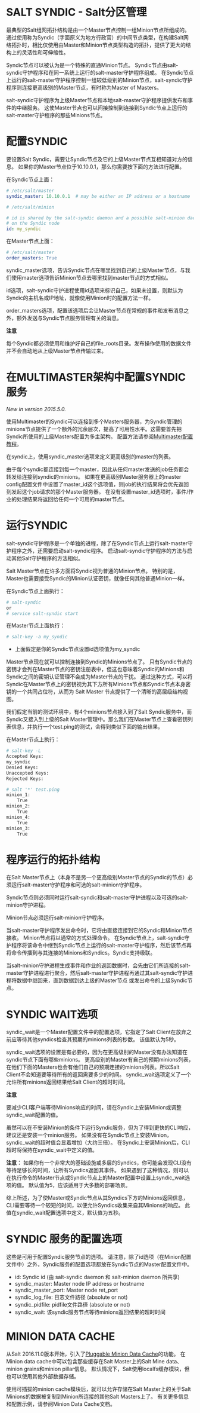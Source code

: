 # SALT SYNDIC - Salt分区管理

最典型的Salt组网拓扑结构是由一个Master节点控制一组Minion节点所组成的。 通过使用称为Syndic（字面原义为地方行政官）的中间节点类型，在构建Salt网络拓扑时，相比仅使用由Master和Minion节点类型构造的拓扑，提供了更大的结构上的灵活性和可伸缩性。

Syndic节点可以被认为是一个特殊的直通Minion节点。 Syndic节点由salt-syndic守护程序和在同一系统上运行的salt-master守护程序组成。 在Syndic节点上运行的salt-master守护程序控制一组较低级别的Minion节点，salt-syndic守护程序则连接更高级别的Master节点，有时称为Master of Masters。

salt-syndic守护程序为上级Master节点和本地salt-master守护程序提供发布和事件的中继服务。 这使Master节点也可以间接控制到连接到Syndic节点上运行的salt-master守护程序的那些Minions节点。

# 配置SYNDIC
要设置Salt Syndic，需要让Syndic节点及它的上级Master节点互相知道对方的信息。 如果你的Master节点位于10.10.0.1，那么你需要按下面的方法进行配置。

在Syndic节点上面：
```yaml
# /etc/salt/master
syndic_master: 10.10.0.1  # may be either an IP address or a hostname
```
```yaml
# /etc/salt/minion

# id is shared by the salt-syndic daemon and a possible salt-minion daemon
# on the Syndic node
id: my_syndic
```
在Master节点上面：
```yaml
# /etc/salt/master
order_masters: True
```

syndic_master选项，告诉Syndic节点在哪里找到自己的上级Master节点，与我们使用master选项告诉Minion节点去哪里找到master节点的方式相似。

id选项，salt-syndic守护进程使用id选项来标识自己，如果未设置，则默认为Syndic的主机名或IP地址，就像使用Minion时的配置方法一样。

order_masters选项，配置该选项后会让Master节点在常规的事件和发布消息之外，额外发送与Syndic节点服务管理有关的消息。

**注意**

每个Syndic都必须使用和维护好自己的file_roots目录。发布操作使用的数据文件并不会自动地从上级Master节点传输过来。

# 在MULTIMASTER架构中配置SYNDIC服务
*New in version 2015.5.0.*

使用Multimaster的Syndic可以连接到多个Masters服务器，为Syndic管理的minions节点提供了一个额外的冗余层次，提高了可用性水平。这需要首先把Syndic所使用的上级Masters配置为多主架构。 配置方法请参阅[Multimaster配置教程](https://github.com/watermelonbig/SaltStack-Chinese-ManualBook/blob/master/chapter20/20-2.MULTI-MASTER-TUTORIAL-Multimaster架构的配置教程.md)。

在syndic上，使用syndic_master选项来定义更高级别的master的列表。

由于每个syndic都连接到每一个master，因此从任何master发送的job任务都会转发给连接到syndic的minions。 如果在更高级别Master服务器上的master config配置文件中设置了master_id这个选项值，则job的执行结果将会优先返回到发起这个job请求的那个Master服务器。 在没有设置master_id选项时，事件/作业的处理结果将返回给任何一个可用的master节点。

# 运行SYNDIC
salt-syndic守护程序是一个单独的进程，除了在Syndic节点上运行salt-master守护程序之外，还需要启动salt-syndic程序。 启动salt-syndic守护程序的方法与启动其他Salt守护程序的方法相似。

Salt Master节点在许多方面将Syndic视为普通的Minion节点。 特别的是，Master也需要接受Syndic的Minion认证密钥，就像任何其他普通Minion一样。

在Syndic节点上面执行：
```bash
# salt-syndic
or
# service salt-syndic start
```
在Master节点上面执行：
```bash
# salt-key -a my_syndic
```
- 上面假定是你的Syndic节点设置id选项值为my_syndic

Master节点现在就可以控制连接到Syndic的Minions节点了。 只有Syndic节点的密钥才会列在Master节点的密钥注册表中，但这也意味着Syndic的Minions和Syndic之间的密钥认证管理不会成为Master节点的干扰。 通过这种方式，可以将Syndic在Master节点上的密钥视为其下方所有Minions节点和Syndic节点本身密钥的一个共同占位符，从而为 Salt Master 节点提供了一个清晰的高层级结构视图。

我们假定当前的测试环境中，有4个minions节点接入到了Salt Syndic服务中，而Syndic又接入到上级的Salt Master管理中。那么我们在Master节点上查看密钥列表信息，并执行一个test.ping的测试，会得到类似下面的输出结果。

在Master节点上执行：
```bash
# salt-key -L
Accepted Keys:
my_syndic
Denied Keys:
Unaccepted Keys:
Rejected Keys:

# salt '*' test.ping
minion_1:
    True
minion_2:
    True
minion_4:
    True
minion_3:
    True
```

# 程序运行的拓扑结构
在Salt Master节点上（本身不是另一个更高级别Master节点的Syndic的节点）必须运行salt-master守护程序和可选的salt-minion守护程序。

Syndic节点则必须同时运行salt-syndic和salt-master守护进程以及可选的salt-minion守护进程。

Minion节点必须运行salt-minion守护程序。

当salt-master守护程序发出命令时，它将由直接连接到它的Syndic和Minion节点接收。 Minion节点将以通常的方式处理命令。 在Syndic节点上，salt-syndic守护程序将该命令中继到Syndic节点上运行的salt-master守护程序，然后该节点再将命令传播到与其连接的Minions和Syndics。Syndic支持级联。

当salt-minion守护进程生成事件和作业的返回数据时，会先由它们所连接的salt-master守护进程进行聚合，然后salt-master守护进程再通过其salt-syndic守护进程将数据中继回来，直到数据到达上级的Master节点 或发出命令的上级Syndic节点。

# SYNDIC WAIT选项
syndic_wait是一个Master配置文件中的配置选项，它指定了Salt Client在放弃之前应等待其他syndics检查其预期的minions列表的秒数。 该值默认为5秒。

syndic_wait选项的设置是有必要的，因为在更高级别的Master没有办法知道在syndic节点下面有哪些minions。 更高级别的Master有自己的预期minions列表，在他们下面的Masters也会有他们自己的预期连接的minions列表。所以Salt Client不会知道要等待所有的返回需要多少的时间。 syndic_wait选项定义了一个允许所有minions返回结果给Salt Client的超时时间。

**注意**

要减少CLI客户端等待Minions响应的时间，请在Syndic上安装Minion或调整syndic_wait配置的值。

虽然可以在不安装Minion的条件下运行Syndic服务，但为了得到更快的CLI响应，建议还是安装一个minion服务。 如果没有在Syndic节点上安装Minion，syndic_wait的超时值会显着增加（大约三倍）。 在Syndic上安装Minion后，CLI超时将保持在syndic_wait中定义的值。

**注意：**
如果你有一个非常大的基础设施或多层的Syndics，你可能会发现CLI没有等待足够长的时间，让所有Syndics返回其事件。 如果遇到了这种情况，则可以在执行命令的Master节点或Syndic节点上的Master配置中设置上syndic_wait选项的值。 默认值为5，应该适用于大多数的部署场景。

综上所述，为了使Master或Syndic节点从其Syndics下方的Minions返回信息，CLI需要等待一个较短的时间，以便允许Syndics收集来自其Minions的响应。 此值在syndic_wait配置选项中定义，默认值为五秒。

# SYNDIC 服务的配置选项
这些是可用于配置Syndic服务节点的选项。 请注意，除了id选项（在Minion配置文件中）之外，Syndic服务的配置选项都放在Syndic节点的Master配置文件中。

- id: Syndic id (由 salt-syndic daemon 和 salt-minion daemon 所共享)
- syndic_master: Master node IP address or hostname
- syndic_master_port: Master node ret_port
- syndic_log_file: 日志文件路径 (absolute or not)
- syndic_pidfile: pidfile文件路径 (absolute or not)
- syndic_wait: 该syndic服务节点等待minions返回结果的超时时间

# MINION DATA CACHE
从Salt 2016.11.0版本开始，引入了[Pluggable Minion Data Cache](https://docs.saltstack.com/en/latest/topics/cache/index.html#pluggable-data-cache)的功能。 在Minion data cache中可以包含那些缓存在Salt Master上的Salt Mine data、minion grains和minion pillar信息。 默认情况下，Salt使用localfs缓存模块，但也可以使用其他外部数据存储。

使用可插拔的minion cache模块后，就可以允许存储在Salt Master上的关于Salt Minions的数据被复制到Minion所连接的其他Salt Masters上了。 有关更多信息和配置示例，请参阅Minion Data Cache文档。
